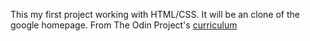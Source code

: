 This my first project working with HTML/CSS.
It will be an clone of the google homepage.
From The Odin Project's [curriculum](http://www.theodinproject.com/web-development-101/html-css)
